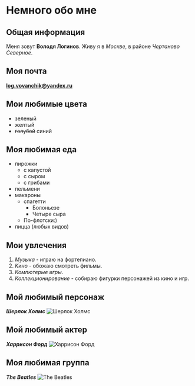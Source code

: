 # Немного обо мне
## Общая информация
Меня зовут **Володя Логинов**. Живу я в *Москве*, в районе *Чертаново Северное*.
## Моя почта
[**log.vovanchik@yandex.ru**](log.vovanchik@yandex.ru)
## Мои любимые цвета
- зеленый
- желтый
- ~~голубой~~ синий
## Моя любимая еда
+ пирожки
  - с капустой
  - с сыром
  - с грибами
+ пельмени
+ макароны
  - спагетти
    * Болоньезе
    * Четыре сыра
  - По-флотски:)
+ пицца (любых видов)
## Мои увлечения
1. *Музыка* - играю на фортепиано.
2. *Кино* - обожаю смотреть фильмы.
3. *Компютерые игры*.
4. *Коллекционирование* - собираю фигурки персонажей из кино и игр.
## Мой любимый персонаж
***Шерлок Холмс***
![Шерлок Холмс](http://blagozelo.ru/wp-content/uploads/2017/09/%D0%A8%D0%B5%D1%80%D0%BB%D0%BE%D0%BA-%D0%A5%D0%BE%D0%BB%D0%BC%D1%81.jpg)
## Мой любимый актер
***Харрисон Форд***
![Харрисон Форд](http://ibgnews.com/wp-content/uploads/2016/07/Harrison-Ford.jpg)
## Моя любимая группа
***The Beatles***
![The Beatles](http://zakarpattyafm.com.ua/wp-content/uploads/2017/03/1-2-1024x640.jpg)
